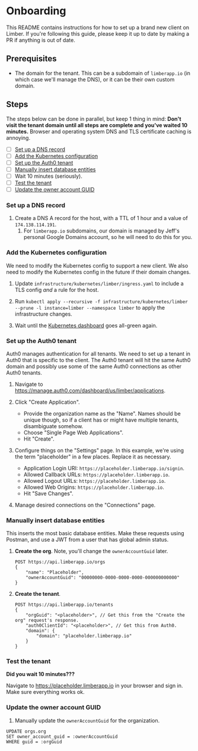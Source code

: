 # Onboarding

This README contains instructions for how to set up a brand new client on Limber.
If you're following this guide, please keep it up to date by making a PR if anything is out of date.

## Prerequisites

- The domain for the tenant.
    This can be a subdomain of `limberapp.io` (in which case we'll manage the DNS),
    or it can be their own custom domain.

## Steps

The steps below can be done in parallel, but keep 1 thing in mind:
**Don't visit the tenant domain until all steps are complete and you've waited 10 minutes.**
Browser and operating system DNS and TLS certificate caching is annoying. 

- [ ] [Set up a DNS record](#set-up-a-dns-record)
- [ ] [Add the Kubernetes configuration](#add-the-kubernetes-configuration)
- [ ] [Set up the Auth0 tenant](#set-up-the-auth0-tenant)
- [ ] [Manually insert database entities](#manually-insert-database-entities)
- [ ] Wait 10 minutes (seriously).
- [ ] [Test the tenant](#test-the-tenant)
- [ ] [Update the owner account GUID](#update-the-owner-account-guid)

### Set up a DNS record

1. Create a DNS A record for the host, with a TTL of 1 hour and a value of `174.138.114.191`.
    1. For `limberapp.io` subdomains, our domain is managed by Jeff's personal Google Domains account,
        so he will need to do this for you.

### Add the Kubernetes configuration

We need to modify the Kubernetes config to support a new client.
We also need to modify the Kubernetes config in the future if their domain changes.

1. Update `infrastructure/kubernetes/limber/ingress.yaml` to include a TLS config _and_ a rule for the host.

2. Run `kubectl apply --recursive -f infrastructure/kubernetes/limber --prune -l instance=limber --namespace limber`
    to apply the infrastructure changes.

3. Wait until the
    [Kubernetes dashboard](https://cloud.digitalocean.com/kubernetes/clusters/f008d8aa-d8da-4ccd-8266-e0808029709b/db/c5c479b0-a8ed-4704-9791-c41ad6470f87/#/overview?namespace=_all)
    goes all-green again.

### Set up the Auth0 tenant

Auth0 manages authentication for all tenants.
We need to set up a tenant in Auth0 that is specific to the client.
The Auth0 tenant will hit the same Auth0 domain and possibly use some of the same Auth0 connections
as other Auth0 tenants.

1. Navigate to https://manage.auth0.com/dashboard/us/limber/applications.

2. Click "Create Application".
    - Provide the organization name as the "Name".
        Names should be unique though, so if a client has or might have multiple tenants, disambiguate somehow.
    - Choose "Single Page Web Applications".
    - Hit "Create".

3. Configure things on the "Settings" page. In this example, we're using the term "placeholder" in a few places. Replace
    it as necessary.
    - Application Login URI: `https://placeholder.limberapp.io/signin`.
    - Allowed Callback URLs: `https://placeholder.limberapp.io`.
    - Allowed Logout URLs: `https://placeholder.limberapp.io`.
    - Allowed Web Origins: `https://placeholder.limberapp.io`.
    - Hit "Save Changes".

4. Manage desired connections on the "Connections" page.

### Manually insert database entities

This inserts the most basic database entities.
Make these requests using Postman, and use a JWT from a user that has global admin status.

1. **Create the org**. Note, you'll change the `ownerAccountGuid` later.
    ```
    POST https://api.limberapp.io/orgs
    {
        "name": "Placeholder",
        "ownerAccountGuid": "00000000-0000-0000-0000-000000000000"
    }
    ```

1. **Create the tenant**.
    ```
    POST https://api.limberapp.io/tenants
    {
    	"orgGuid": "<placeholder>", // Get this from the "Create the org" request's response.
    	"auth0ClientId": "<placeholder>", // Get this from Auth0.
    	"domain": {
    		"domain": "placeholder.limberapp.io"
    	}
    }

### Test the tenant

**Did you wait 10 minutes???**

Navigate to https://placeholder.limberapp.io in your browser and sign in.
Make sure everything works ok.

### Update the owner account GUID

1. Manually update the `ownerAccountGuid` for the organization.
```postgresql
UPDATE orgs.org
SET owner_account_guid = :ownerAccountGuid
WHERE guid = :orgGuid
```
